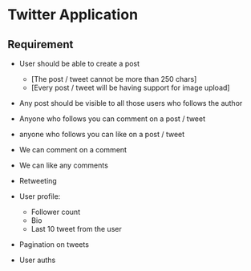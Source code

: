 # Twitter Application

## Requirement

- User should be able to create a post

  - [The post / tweet cannot be more than 250 chars]
  - [Every post / tweet will be having support for image upload]

- Any post should be visible to all those users who follows the author
- Anyone who follows you can comment on a post / tweet
- anyone who follows you can like on a post / tweet
- We can comment on a comment
- We can like any comments
- Retweeting

- User profile:

  - Follower count
  - Bio
  - Last 10 tweet from the user

- Pagination on tweets
- User auths
